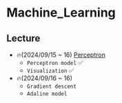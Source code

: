 # Machine_Learning

## Lecture
+ 🔥(2024/09/15 ~ 16) [Perceptron](https://github.com/TCK2001/Machine_Learning/tree/main/Perceptron)
  + `Perceptron model` ✅
  + `Visualization` ✅
+ 🔥(2024/09/16 ~ 16)
  + `Gradient descent`
  + `Adaline model`
